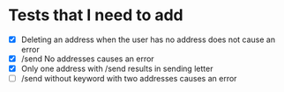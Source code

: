 # Tests that I need to add

- [x] Deleting an address when the user has no address does not cause an error
- [x] /send No addresses causes an error
- [x] Only one address with /send results in sending letter
- [ ] /send without keyword with two addresses causes an error
